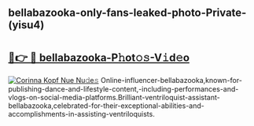 ## bellabazooka-only-fans​-leaked-photo​-Private-(yisu4)


# <h2><a href="https://mediaupload.pro?title=bellabazooka&ref=git">🔗👉 🔴 bellabazooka-P𝚑ot𝚘𝚜-V𝚒d𝚎o</a></h2>

[![Corinna Kopf Nue Nu𝚍e𝚜](https://i.imgur.com/0qMVB7G.gif)](https://mediaupload.pro?title=bellabazooka&ref=git)
Online-influencer-bellabazooka,known-for-publishing-dance-and-lifestyle-content,-including-performances-and-vlogs-on-social-media-platforms.Brilliant-ventriloquist-assistant-bellabazooka,celebrated-for-their-exceptional-abilities-and-accomplishments-in-assisting-ventriloquists.  